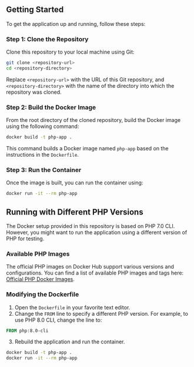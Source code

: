 ## Getting Started
To get the application up and running, follow these steps:

### Step 1: Clone the Repository
Clone this repository to your local machine using Git:

```bash
git clone <repository-url>
cd <repository-directory>
```

Replace `<repository-url>` with the URL of this Git repository, and `<repository-directory>` with the name of the directory into which the repository was cloned.

### Step 2: Build the Docker Image
From the root directory of the cloned repository, build the Docker image using the following command:

```bash
docker build -t php-app . 
```

This command builds a Docker image named `php-app` based on the instructions in the `Dockerfile`.

### Step 3: Run the Container
Once the image is built, you can run the container using:

```bash
docker run -it --rm php-app
```

## Running with Different PHP Versions

The Docker setup provided in this repository is based on PHP 7.0 CLI. However, you might want to run the application using a different version of PHP for testing.

### Available PHP Images

The official PHP images on Docker Hub support various versions and configurations. You can find a list of available PHP images and tags here: [Official PHP Docker Images](https://hub.docker.com/_/php).

### Modifying the Dockerfile

1. Open the `Dockerfile` in your favorite text editor.
2. Change the `FROM` line to specify a different PHP version. For example, to use PHP 8.0 CLI, change the line to:

```Dockerfile
FROM php:8.0-cli
```
3. Rebuild the application and run the container.

```bash
docker build -t php-app .
docker run -it --rm php-app
```